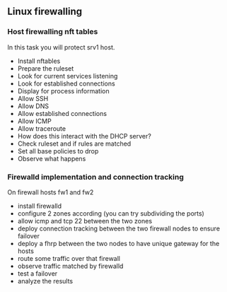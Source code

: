## Linux firewalling

### Host firewalling nft tables
In this task you will protect srv1 host.
- Install nftables
- Prepare the ruleset
- Look for current services listening
- Look for established connections
- Display for process information 
- Allow SSH
- Allow DNS
- Allow established connections
- Allow ICMP
- Allow traceroute
- How does this interact with the DHCP server?
- Check ruleset and if rules are matched
- Set all base policies to drop
- Observe what happens

### Firewalld implementation and connection tracking

On firewall hosts fw1 and fw2
- install firewalld
- configure 2 zones according (you can try subdividing the ports)
- allow icmp and tcp 22 between the two zones
- deploy connection tracking between the two firewall nodes to ensure failover
- deploy a fhrp between the two nodes to have unique gateway for the hosts
- route some traffic over that firewall
- observe traffic matched by firewalld
- test a failover
- analyze the results
